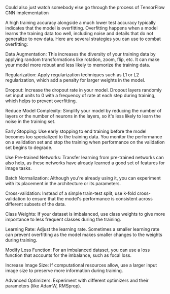 
Could also just watch somebody else go through the process of TensorFlow CNN implementation


A high training accuracy alongside a much lower test accuracy typically indicates that the model is overfitting. Overfitting happens when a model learns the training data too well, including noise and details that do not generalize to new data. Here are several strategies you can use to combat overfitting:

Data Augmentation: This increases the diversity of your training data by applying random transformations like rotation, zoom, flip, etc. It can make your model more robust and less likely to memorize the training data.

Regularization: Apply regularization techniques such as L1 or L2 regularization, which add a penalty for larger weights in the model.

Dropout: Increase the dropout rate in your model. Dropout layers randomly set input units to 0 with a frequency of rate at each step during training, which helps to prevent overfitting.

Reduce Model Complexity: Simplify your model by reducing the number of layers or the number of neurons in the layers, so it's less likely to learn the noise in the training set.

Early Stopping: Use early stopping to end training before the model becomes too specialized to the training data. You monitor the performance on a validation set and stop the training when performance on the validation set begins to degrade.

Use Pre-trained Networks: Transfer learning from pre-trained networks can also help, as these networks have already learned a good set of features for image tasks.

Batch Normalization: Although you're already using it, you can experiment with its placement in the architecture or its parameters.

Cross-validation: Instead of a simple train-test split, use k-fold cross-validation to ensure that the model's performance is consistent across different subsets of the data.

Class Weights: If your dataset is imbalanced, use class weights to give more importance to less frequent classes during the training.

Learning Rate: Adjust the learning rate. Sometimes a smaller learning rate can prevent overfitting as the model makes smaller changes to the weights during training.

Modify Loss Function: For an imbalanced dataset, you can use a loss function that accounts for the imbalance, such as focal loss.

Increase Image Size: If computational resources allow, use a larger input image size to preserve more information during training.

Advanced Optimizers: Experiment with different optimizers and their parameters (like AdamW, RMSprop).